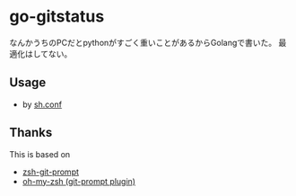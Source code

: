 # go-gitstatus

なんかうちのPCだとpythonがすごく重いことがあるからGolangで書いた。
最適化はしてない。

## Usage

- by [sh.conf](https://github.com/darmats/sh.conf)
 
## Thanks

This is based on
- [zsh-git-prompt](https://github.com/olivierverdier/zsh-git-prompt)
- [oh-my-zsh (git-prompt plugin)](https://github.com/robbyrussell/oh-my-zsh/tree/master/plugins/git-prompt)
